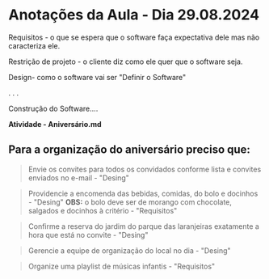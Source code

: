 # Anotações da Aula - Dia 29.08.2024

Requisitos - o que se espera que o software faça expectativa dele mas não caracteriza ele.

Restrição de projeto - o cliente diz como ele quer que o software seja.

Design- como o software vai ser "Definir o Software"

.
.
.

Construção do Software....

**Atividade - Aniversário.md**

## Para a organização do aniversário preciso que:

> Envie os convites para todos os convidados conforme lista e convites enviados no e-mail - "Desing"

> Providencie a encomenda das bebidas, comidas, do bolo e docinhos - "Desing"
  **OBS:** o bolo deve ser de morango com chocolate, salgados e docinhos à critério - "Requisitos"

> Confirme a reserva do jardim do parque das laranjeiras exatamente a hora que está no convite - "Desing"

> Gerencie a equipe de organização do local no dia - "Desing"

> Organize uma playlist de músicas infantis - "Requisitos"



